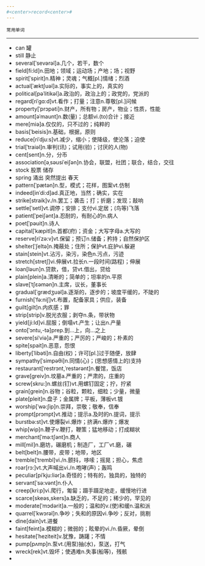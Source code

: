 ```yaml
---
#<center>record<center>#
---
```

    常用单词

----------
* can 罐
* still 静止
* several[ˈsevərəl]a.几个，若干，数个
* field[fi:ld]n.田地；领域；运动场；产地；场；视野
* spirit[ˈspirit]n.精神；灵魂；气概[pl.]情绪；烈酒
* actual[ˈæktʃuəl]a.实际的，事实上的，真实的
* political[pəˈlitikəl]a.政治的，政治上的；政党的，党派的
* regard[riˈgɑ:d]vt.看作；打量；注意n.尊敬[pl.]问候
* property[ˈprɔpəti]n.财产，所有物；房产，物业；性质，性能
* amount[əˈmaunt]n.数(量)；总额vi.(to)合计；接近
* mere[miə]a.仅仅的，只不过的；纯粹的
* basis[ˈbeisis]n.基础，根据，原则
* reduce[riˈdju:s]vt.减少，缩小；使降级，使沦落；迫使
* trial[ˈtraiəl]n.审判(讯)；试用(验)；讨厌的人(物)
* cent[sent]n.分，分币
* association[əˌsəusiˈeiʃən]n.协会，联盟，社团；联合，结合，交往
* stock 股票 储存
* spring 涌出 突然提出 春天
*  pattern[ˈpætən]n.型，模式；花样，图案vt.仿制
*  indeed[inˈdi:d]ad.真正地，当然；确实，实在
*  strike[straik]v./n.罢工；袭击；打；折磨；发现；敲响
*  settle[ˈsetl]vt.调停；安排；支付vi.定居；(鸟等)飞落
*  patient[ˈpeiʃənt]a.忍耐的，有耐心的n.病人
*  poet[ˈpəuit]n.诗人
*  capital[ˈkæpitl]n.首都(府)；资金；大写字母a.大写的
*  reserve[riˈzə:v]vt.保留；预订n.储备；矜持；自然保护区
*  shelter[ˈʃeltə]n.掩蔽处；住所；保护vt.庇护vi.躲避
*  stain[stein]vt.沾污，染污，染色n.污点，污迹
*  stretch[stretʃ]vi.伸展vt.拉长n.一段时间(路程)；伸展
*  loan[ləun]n.贷款，借，贷vt.借出，贷给
*  plain[plein]a.清晰的；简单的；坦率的n.平原
*  slave[ˈtʃɛəmən]n.主席，议长，董事长
*  gradual[ˈgrædʒuəl]a.逐渐的，逐步的；坡度平缓的，不陡的
*  furnish[ˈfə:niʃ]vt.布置，配备家具；供应，装备
*  guilt[gilt]n.内疚感；罪
*  strip[strip]v.脱光衣服；剥夺n.条，带状物
*  yield[ji:ld]vi.屈服；倒塌vt.产生；让出n.产量
*  onto[ˈɔntu,-tə]prep.到…上，向…之上
*  severe[siˈviə]a.严重的；严厉的；严峻的；朴素的
*  spite[spait]n.恶意，怨恨
*  liberty[ˈlibəti]n.自由(权)；许可[pl.]过于随便，放肆
*  sympathy[ˈsimpəθi]n.同情(心)；(思想感情上的)支持
*  restaurant[ˈrestrɔnt,ˈrestərənt]n.餐馆，饭店
*  grave[greiv]n.坟墓a.严重的；严肃的，庄重的
*  screw[skru:]n.螺丝(钉)vt.用螺钉固定；拧，拧紧
*  grain[grein]n.谷物；谷粒，颗粒，细粒；少量，微量
*  plate[pleit]n.盘子；金属牌；平板，薄板vt.镀
*  worship[ˈwə:ʃip]n.崇拜，崇敬；敬奉，信奉
*  prompt[prɔmpt]vt.推动；提示a.及时的n.提词，提示
*  burstbə:st]vt.使爆裂vi.爆炸；挤满n.爆炸；爆发
*  whip[wip]n.鞭子v.鞭打，鞭策；猛地移动；打成糊状
*  merchant[ˈmə:tʃənt]n.商人
*  mill[mil]n.磨坊，碾磨机；制造厂，工厂vt.磨，碾
*  belt[belt]n.腰带，皮带；地带，地区
*  tremble[ˈtrembl]vi./n.颤抖，哆嗦；摇晃；担心，焦虑
*  roar[rɔ:]vt.大声喊出vi./n.咆哮(声)；轰鸣
*  peculiar[piˈkju:liər]a.奇怪的；特有的，独具的，独特的
*  servant[ˈsə:vənt]n.仆人
*  creep[kri:p]vi.爬行，匍匐；蹑手蹑足地走，缓慢地行进
*  scarce[skeəs,skers]a.缺乏的，不足的；稀少的，罕见的
*  moderate[ˈmɔdərit]a.一般的；温和的v.(使)和缓n.温和派
*  quarrel[ˈkwɔrəl]n.争吵；失和的原因vi.争吵；反对，挑剔
*  dine[dain]vt.进餐
*  faint[feint]a.模糊的；微弱的；眩晕的vi./n.昏厥，晕倒
*  hesitate[ˈheziteit]v.犹豫，踌躇；不情
*  pump[pʌmp]n.泵vt.(用泵)抽(水)，泵送，打气
*  wreck[rek]vt.毁坏；使遇难n.失事(船等)，残骸
*  












